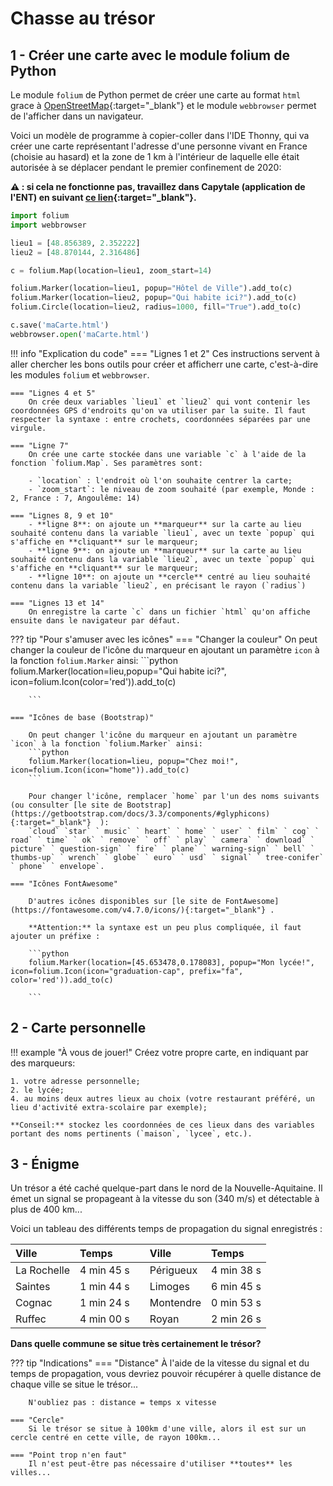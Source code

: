 # Chasse au trésor

## 1 - Créer une carte avec le module folium de Python

Le module `folium` de Python permet de créer une carte au format `html` grace à [OpenStreetMap](https://www.openstreetmap.fr/){:target="_blank"} et le module `webbrowser` permet de l'afficher dans un navigateur.

Voici un modèle de programme à copier-coller dans l'IDE Thonny, qui va créer une carte représentant l'adresse d'une personne vivant en France (choisie au hasard) et la zone de 1 km à l'intérieur de laquelle elle était autorisée à se déplacer pendant le premier confinement de 2020:

**⚠️ : si cela ne fonctionne pas, travaillez dans Capytale (application de l'ENT) en suivant [ce lien](https://capytale2.ac-paris.fr/web/c/8f91-2318806){:target="_blank"}.**

```python linenums='1'
import folium
import webbrowser

lieu1 = [48.856389, 2.352222]
lieu2 = [48.870144, 2.316486]

c = folium.Map(location=lieu1, zoom_start=14)

folium.Marker(location=lieu1, popup="Hôtel de Ville").add_to(c)
folium.Marker(location=lieu2, popup="Qui habite ici?").add_to(c)
folium.Circle(location=lieu2, radius=1000, fill="True").add_to(c)

c.save('maCarte.html')
webbrowser.open('maCarte.html')
```

!!! info "Explication du code"
    === "Lignes 1 et 2"
        Ces instructions servent à aller chercher les bons outils pour créer et afficherr une carte, c'est-à-dire les modules `folium` et `webbrowser`.
    
    === "Lignes 4 et 5"
        On crée deux variables `lieu1` et `lieu2` qui vont contenir les coordonnées GPS d'endroits qu'on va utiliser par la suite. Il faut respecter la syntaxe : entre crochets, coordonnées séparées par une virgule.
    
    === "Ligne 7"
        On crée une carte stockée dans une variable `c` à l'aide de la fonction `folium.Map`. Ses paramètres sont:

        - `location` : l'endroit où l'on souhaite centrer la carte;
        - `zoom_start`: le niveau de zoom souhaité (par exemple, Monde : 2, France : 7, Angoulême: 14)

    === "Lignes 8, 9 et 10"
        - **ligne 8**: on ajoute un **marqueur** sur la carte au lieu souhaité contenu dans la variable `lieu1`, avec un texte `popup` qui s'affiche en **cliquant** sur le marqueur;
        - **ligne 9**: on ajoute un **marqueur** sur la carte au lieu souhaité contenu dans la variable `lieu2`, avec un texte `popup` qui s'affiche en **cliquant** sur le marqueur;
        - **ligne 10**: on ajoute un **cercle** centré au lieu souhaité  contenu dans la variable `lieu2`, en précisant le rayon (`radius`)

    === "Lignes 13 et 14"
        On enregistre la carte `c` dans un fichier `html` qu'on affiche ensuite dans le navigateur par défaut.


??? tip "Pour s'amuser avec les icônes"
    === "Changer la couleur"
         On peut changer la couleur de l'icône du marqueur en ajoutant un paramètre `icon` à la fonction `folium.Marker` ainsi:
        ```python
        folium.Marker(location=lieu,popup="Qui habite ici?", icon=folium.Icon(color='red')).add_to(c)

        ```
        
    === "Icônes de base (Bootstrap)"

        On peut changer l'icône du marqueur en ajoutant un paramètre `icon` à la fonction `folium.Marker` ainsi:
        ```python
        folium.Marker(location=lieu, popup="Chez moi!", icon=folium.Icon(icon="home")).add_to(c)
        ```

        Pour changer l'icône, remplacer `home` par l'un des noms suivants (ou consulter [le site de Bootstrap](https://getbootstrap.com/docs/3.3/components/#glyphicons){:target="_blank"}  ):
        `cloud` `star` ` music` ` heart` ` home` ` user` ` film` ` cog` ` road` ` time` ` ok` ` remove` ` off` ` play` ` camera` ` download` ` picture` ` question-sign` ` fire` ` plane` ` warning-sign` ` bell` ` thumbs-up` ` wrench` ` globe` ` euro` ` usd` ` signal` ` tree-conifer` ` phone` ` envelope`.
    
    === "Icônes FontAwesome"

        D'autres icônes disponibles sur [le site de FontAwesome](https://fontawesome.com/v4.7.0/icons/){:target="_blank"} .

        **Attention:** la syntaxe est un peu plus compliquée, il faut ajouter un préfixe :

        ```python
        folium.Marker(location=[45.653478,0.178083], popup="Mon lycée!", icon=folium.Icon(icon="graduation-cap", prefix="fa", color='red')).add_to(c)

        ```
        
## 2 - Carte personnelle

!!! example "À vous de jouer!"
    Créez votre propre carte, en indiquant par des marqueurs:

    1. votre adresse personnelle;
    2. le lycée;
    4. au moins deux autres lieux au choix (votre restaurant préféré, un lieu d'activité extra-scolaire par exemple);

    **Conseil:** stockez les coordonnées de ces lieux dans des variables portant des noms pertinents (`maison`, `lycee`, etc.).

## 3 - Énigme

Un trésor a été caché quelque-part dans le nord de la Nouvelle-Aquitaine. Il émet un signal se propageant à la vitesse du son (340 m/s) et détectable à plus de 400 km...

Voici un tableau des différents temps de propagation du signal enregistrés :

|Ville|Temps| |Ville|Temps|
|:-----|:-----|:-----|:-----|:-----|
|La Rochelle | 4 min 45 s||Périgueux | 4 min 38 s|
|Saintes | 1 min 44 s|| Limoges | 6 min 45 s|
|Cognac | 1 min 24 s ||Montendre | 0 min 53 s|
|Ruffec | 4 min 00 s ||Royan |2 min 26 s|

**Dans quelle commune se situe très certainement le trésor?**

??? tip "Indications"
    === "Distance"
        À l'aide de la vitesse du signal et du temps de propagation, vous devriez pouvoir récupérer à quelle distance de chaque ville se situe le trésor...

        N'oubliez pas : distance = temps x vitesse
    
    === "Cercle"
        Si le trésor se situe à 100km d'une ville, alors il est sur un cercle centré en cette ville, de rayon 100km...
    
    === "Point trop n'en faut"
        Il n'est peut-être pas nécessaire d'utiliser **toutes** les villes...
